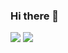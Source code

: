 ### Hi there 👋
<img src="https://img.shields.io/badge/wnekdns5015@gmail.com-black?style=flat-square&logo=Gmail&logoColor=white"/>
<img src="https://img.shields.io/badge/010-2638-3054-black?style=flat-square&logo=Tumblr&logoColor=white"/>

<!--
**dawoon-joo/dawoon-joo** is a ✨ _special_ ✨ repository because its `README.md` (this file) appears on your GitHub profile.

Here are some ideas to get you started:

- 🔭 I’m currently working on ...
- 🌱 I’m currently learning ...
- 👯 I’m looking to collaborate on ...
- 🤔 I’m looking for help with ...
- 💬 Ask me about ...
- 📫 How to reach me: ...
- 😄 Pronouns: ...
- ⚡ Fun fact: ...
-->
